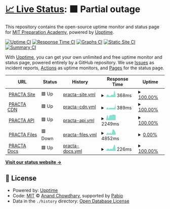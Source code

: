 # [📈 Live Status](https://demo.upptime.js.org): <!--live status--> **🟧 Partial outage**

This repository contains the open-source uptime monitor and status page for [MIT Preparation Academy](mitpa.tech), powered by [Upptime](https://github.com/upptime/upptime).

[![Uptime CI](https://github.com/MITPAcademy/status.mitpa.tech/workflows/Uptime%20CI/badge.svg)](https://github.com/MITPAcademy/status.mitpa.tech/actions?query=workflow%3A%22Uptime+CI%22)
[![Response Time CI](https://github.com/MITPAcademy/status.mitpa.tech/workflows/Response%20Time%20CI/badge.svg)](https://github.com/MITPAcademy/status.mitpa.tech/actions?query=workflow%3A%22Response+Time+CI%22)
[![Graphs CI](https://github.com/MITPAcademy/status.mitpa.tech/workflows/Graphs%20CI/badge.svg)](https://github.com/MITPAcademy/status.mitpa.tech/actions?query=workflow%3A%22Graphs+CI%22)
[![Static Site CI](https://github.com/MITPAcademy/status.mitpa.tech/workflows/Static%20Site%20CI/badge.svg)](https://github.com/MITPAcademy/status.mitpa.tech/actions?query=workflow%3A%22Static+Site+CI%22)
[![Summary CI](https://github.com/MITPAcademy/status.mitpa.tech/workflows/Summary%20CI/badge.svg)](https://github.com/MITPAcademy/status.mitpa.tech/actions?query=workflow%3A%22Summary+CI%22)

With [Upptime](https://upptime.js.org), you can get your own unlimited and free uptime monitor and status page, powered entirely by a GitHub repository. We use [Issues](https://github.com/MITPAcademy/status.mitpa.tech/issues) as incident reports, [Actions](https://github.com/MITPAcademy/status.mitpa.tech/actions) as uptime monitors, and [Pages](https://demo.upptime.js.org) for the status page.

<!--start: status pages-->
<!-- This summary is generated by Upptime (https://github.com/upptime/upptime) -->
<!-- Do not edit this manually, your changes will be overwritten -->
<!-- prettier-ignore -->
| URL | Status | History | Response Time | Uptime |
| --- | ------ | ------- | ------------- | ------ |
| <img alt="" src="https://icons.duckduckgo.com/ip3/www.practa.tech.ico" height="13"> [PRACTA Site](https://www.practa.tech) | 🟩 Up | [practa-site.yml](https://github.com/PRACTAcademy/status.practa.tech/commits/HEAD/history/practa-site.yml) | <details><summary><img alt="Response time graph" src="./graphs/practa-site/response-time-week.png" height="20"> 368ms</summary><br><a href="https://PRACTAcademy.github.io/status.practa.tech/history/practa-site"><img alt="Response time 369" src="https://img.shields.io/endpoint?url=https%3A%2F%2Fraw.githubusercontent.com%2FPRACTAcademy%2Fstatus.practa.tech%2FHEAD%2Fapi%2Fpracta-site%2Fresponse-time.json"></a><br><a href="https://PRACTAcademy.github.io/status.practa.tech/history/practa-site"><img alt="24-hour response time 546" src="https://img.shields.io/endpoint?url=https%3A%2F%2Fraw.githubusercontent.com%2FPRACTAcademy%2Fstatus.practa.tech%2FHEAD%2Fapi%2Fpracta-site%2Fresponse-time-day.json"></a><br><a href="https://PRACTAcademy.github.io/status.practa.tech/history/practa-site"><img alt="7-day response time 368" src="https://img.shields.io/endpoint?url=https%3A%2F%2Fraw.githubusercontent.com%2FPRACTAcademy%2Fstatus.practa.tech%2FHEAD%2Fapi%2Fpracta-site%2Fresponse-time-week.json"></a><br><a href="https://PRACTAcademy.github.io/status.practa.tech/history/practa-site"><img alt="30-day response time 250" src="https://img.shields.io/endpoint?url=https%3A%2F%2Fraw.githubusercontent.com%2FPRACTAcademy%2Fstatus.practa.tech%2FHEAD%2Fapi%2Fpracta-site%2Fresponse-time-month.json"></a><br><a href="https://PRACTAcademy.github.io/status.practa.tech/history/practa-site"><img alt="1-year response time 369" src="https://img.shields.io/endpoint?url=https%3A%2F%2Fraw.githubusercontent.com%2FPRACTAcademy%2Fstatus.practa.tech%2FHEAD%2Fapi%2Fpracta-site%2Fresponse-time-year.json"></a></details> | <details><summary><a href="https://PRACTAcademy.github.io/status.practa.tech/history/practa-site">100.00%</a></summary><a href="https://PRACTAcademy.github.io/status.practa.tech/history/practa-site"><img alt="All-time uptime 99.89%" src="https://img.shields.io/endpoint?url=https%3A%2F%2Fraw.githubusercontent.com%2FPRACTAcademy%2Fstatus.practa.tech%2FHEAD%2Fapi%2Fpracta-site%2Fuptime.json"></a><br><a href="https://PRACTAcademy.github.io/status.practa.tech/history/practa-site"><img alt="24-hour uptime 100.00%" src="https://img.shields.io/endpoint?url=https%3A%2F%2Fraw.githubusercontent.com%2FPRACTAcademy%2Fstatus.practa.tech%2FHEAD%2Fapi%2Fpracta-site%2Fuptime-day.json"></a><br><a href="https://PRACTAcademy.github.io/status.practa.tech/history/practa-site"><img alt="7-day uptime 100.00%" src="https://img.shields.io/endpoint?url=https%3A%2F%2Fraw.githubusercontent.com%2FPRACTAcademy%2Fstatus.practa.tech%2FHEAD%2Fapi%2Fpracta-site%2Fuptime-week.json"></a><br><a href="https://PRACTAcademy.github.io/status.practa.tech/history/practa-site"><img alt="30-day uptime 99.90%" src="https://img.shields.io/endpoint?url=https%3A%2F%2Fraw.githubusercontent.com%2FPRACTAcademy%2Fstatus.practa.tech%2FHEAD%2Fapi%2Fpracta-site%2Fuptime-month.json"></a><br><a href="https://PRACTAcademy.github.io/status.practa.tech/history/practa-site"><img alt="1-year uptime 99.89%" src="https://img.shields.io/endpoint?url=https%3A%2F%2Fraw.githubusercontent.com%2FPRACTAcademy%2Fstatus.practa.tech%2FHEAD%2Fapi%2Fpracta-site%2Fuptime-year.json"></a></details>
| <img alt="" src="https://icons.duckduckgo.com/ip3/cdn.practa.tech.ico" height="13"> [PRACTA CDN](https://cdn.practa.tech) | 🟩 Up | [practa-cdn.yml](https://github.com/PRACTAcademy/status.practa.tech/commits/HEAD/history/practa-cdn.yml) | <details><summary><img alt="Response time graph" src="./graphs/practa-cdn/response-time-week.png" height="20"> 389ms</summary><br><a href="https://PRACTAcademy.github.io/status.practa.tech/history/practa-cdn"><img alt="Response time 322" src="https://img.shields.io/endpoint?url=https%3A%2F%2Fraw.githubusercontent.com%2FPRACTAcademy%2Fstatus.practa.tech%2FHEAD%2Fapi%2Fpracta-cdn%2Fresponse-time.json"></a><br><a href="https://PRACTAcademy.github.io/status.practa.tech/history/practa-cdn"><img alt="24-hour response time 104" src="https://img.shields.io/endpoint?url=https%3A%2F%2Fraw.githubusercontent.com%2FPRACTAcademy%2Fstatus.practa.tech%2FHEAD%2Fapi%2Fpracta-cdn%2Fresponse-time-day.json"></a><br><a href="https://PRACTAcademy.github.io/status.practa.tech/history/practa-cdn"><img alt="7-day response time 389" src="https://img.shields.io/endpoint?url=https%3A%2F%2Fraw.githubusercontent.com%2FPRACTAcademy%2Fstatus.practa.tech%2FHEAD%2Fapi%2Fpracta-cdn%2Fresponse-time-week.json"></a><br><a href="https://PRACTAcademy.github.io/status.practa.tech/history/practa-cdn"><img alt="30-day response time 241" src="https://img.shields.io/endpoint?url=https%3A%2F%2Fraw.githubusercontent.com%2FPRACTAcademy%2Fstatus.practa.tech%2FHEAD%2Fapi%2Fpracta-cdn%2Fresponse-time-month.json"></a><br><a href="https://PRACTAcademy.github.io/status.practa.tech/history/practa-cdn"><img alt="1-year response time 322" src="https://img.shields.io/endpoint?url=https%3A%2F%2Fraw.githubusercontent.com%2FPRACTAcademy%2Fstatus.practa.tech%2FHEAD%2Fapi%2Fpracta-cdn%2Fresponse-time-year.json"></a></details> | <details><summary><a href="https://PRACTAcademy.github.io/status.practa.tech/history/practa-cdn">100.00%</a></summary><a href="https://PRACTAcademy.github.io/status.practa.tech/history/practa-cdn"><img alt="All-time uptime 99.89%" src="https://img.shields.io/endpoint?url=https%3A%2F%2Fraw.githubusercontent.com%2FPRACTAcademy%2Fstatus.practa.tech%2FHEAD%2Fapi%2Fpracta-cdn%2Fuptime.json"></a><br><a href="https://PRACTAcademy.github.io/status.practa.tech/history/practa-cdn"><img alt="24-hour uptime 100.00%" src="https://img.shields.io/endpoint?url=https%3A%2F%2Fraw.githubusercontent.com%2FPRACTAcademy%2Fstatus.practa.tech%2FHEAD%2Fapi%2Fpracta-cdn%2Fuptime-day.json"></a><br><a href="https://PRACTAcademy.github.io/status.practa.tech/history/practa-cdn"><img alt="7-day uptime 100.00%" src="https://img.shields.io/endpoint?url=https%3A%2F%2Fraw.githubusercontent.com%2FPRACTAcademy%2Fstatus.practa.tech%2FHEAD%2Fapi%2Fpracta-cdn%2Fuptime-week.json"></a><br><a href="https://PRACTAcademy.github.io/status.practa.tech/history/practa-cdn"><img alt="30-day uptime 99.90%" src="https://img.shields.io/endpoint?url=https%3A%2F%2Fraw.githubusercontent.com%2FPRACTAcademy%2Fstatus.practa.tech%2FHEAD%2Fapi%2Fpracta-cdn%2Fuptime-month.json"></a><br><a href="https://PRACTAcademy.github.io/status.practa.tech/history/practa-cdn"><img alt="1-year uptime 99.89%" src="https://img.shields.io/endpoint?url=https%3A%2F%2Fraw.githubusercontent.com%2FPRACTAcademy%2Fstatus.practa.tech%2FHEAD%2Fapi%2Fpracta-cdn%2Fuptime-year.json"></a></details>
| <img alt="" src="https://icons.duckduckgo.com/ip3/api.practa.tech.ico" height="13"> [PRACTA API](https://api.practa.tech/status) | 🟩 Up | [practa-api.yml](https://github.com/PRACTAcademy/status.practa.tech/commits/HEAD/history/practa-api.yml) | <details><summary><img alt="Response time graph" src="./graphs/practa-api/response-time-week.png" height="20"> 2249ms</summary><br><a href="https://PRACTAcademy.github.io/status.practa.tech/history/practa-api"><img alt="Response time 720" src="https://img.shields.io/endpoint?url=https%3A%2F%2Fraw.githubusercontent.com%2FPRACTAcademy%2Fstatus.practa.tech%2FHEAD%2Fapi%2Fpracta-api%2Fresponse-time.json"></a><br><a href="https://PRACTAcademy.github.io/status.practa.tech/history/practa-api"><img alt="24-hour response time 2622" src="https://img.shields.io/endpoint?url=https%3A%2F%2Fraw.githubusercontent.com%2FPRACTAcademy%2Fstatus.practa.tech%2FHEAD%2Fapi%2Fpracta-api%2Fresponse-time-day.json"></a><br><a href="https://PRACTAcademy.github.io/status.practa.tech/history/practa-api"><img alt="7-day response time 2249" src="https://img.shields.io/endpoint?url=https%3A%2F%2Fraw.githubusercontent.com%2FPRACTAcademy%2Fstatus.practa.tech%2FHEAD%2Fapi%2Fpracta-api%2Fresponse-time-week.json"></a><br><a href="https://PRACTAcademy.github.io/status.practa.tech/history/practa-api"><img alt="30-day response time 1558" src="https://img.shields.io/endpoint?url=https%3A%2F%2Fraw.githubusercontent.com%2FPRACTAcademy%2Fstatus.practa.tech%2FHEAD%2Fapi%2Fpracta-api%2Fresponse-time-month.json"></a><br><a href="https://PRACTAcademy.github.io/status.practa.tech/history/practa-api"><img alt="1-year response time 720" src="https://img.shields.io/endpoint?url=https%3A%2F%2Fraw.githubusercontent.com%2FPRACTAcademy%2Fstatus.practa.tech%2FHEAD%2Fapi%2Fpracta-api%2Fresponse-time-year.json"></a></details> | <details><summary><a href="https://PRACTAcademy.github.io/status.practa.tech/history/practa-api">100.00%</a></summary><a href="https://PRACTAcademy.github.io/status.practa.tech/history/practa-api"><img alt="All-time uptime 98.89%" src="https://img.shields.io/endpoint?url=https%3A%2F%2Fraw.githubusercontent.com%2FPRACTAcademy%2Fstatus.practa.tech%2FHEAD%2Fapi%2Fpracta-api%2Fuptime.json"></a><br><a href="https://PRACTAcademy.github.io/status.practa.tech/history/practa-api"><img alt="24-hour uptime 100.00%" src="https://img.shields.io/endpoint?url=https%3A%2F%2Fraw.githubusercontent.com%2FPRACTAcademy%2Fstatus.practa.tech%2FHEAD%2Fapi%2Fpracta-api%2Fuptime-day.json"></a><br><a href="https://PRACTAcademy.github.io/status.practa.tech/history/practa-api"><img alt="7-day uptime 100.00%" src="https://img.shields.io/endpoint?url=https%3A%2F%2Fraw.githubusercontent.com%2FPRACTAcademy%2Fstatus.practa.tech%2FHEAD%2Fapi%2Fpracta-api%2Fuptime-week.json"></a><br><a href="https://PRACTAcademy.github.io/status.practa.tech/history/practa-api"><img alt="30-day uptime 99.90%" src="https://img.shields.io/endpoint?url=https%3A%2F%2Fraw.githubusercontent.com%2FPRACTAcademy%2Fstatus.practa.tech%2FHEAD%2Fapi%2Fpracta-api%2Fuptime-month.json"></a><br><a href="https://PRACTAcademy.github.io/status.practa.tech/history/practa-api"><img alt="1-year uptime 98.89%" src="https://img.shields.io/endpoint?url=https%3A%2F%2Fraw.githubusercontent.com%2FPRACTAcademy%2Fstatus.practa.tech%2FHEAD%2Fapi%2Fpracta-api%2Fuptime-year.json"></a></details>
| <img alt="" src="https://icons.duckduckgo.com/ip3/files.practa.tech.ico" height="13"> [PRACTA Files](https://files.practa.tech) | 🟥 Down | [practa-files.yml](https://github.com/PRACTAcademy/status.practa.tech/commits/HEAD/history/practa-files.yml) | <details><summary><img alt="Response time graph" src="./graphs/practa-files/response-time-week.png" height="20"> 4852ms</summary><br><a href="https://PRACTAcademy.github.io/status.practa.tech/history/practa-files"><img alt="Response time 1684" src="https://img.shields.io/endpoint?url=https%3A%2F%2Fraw.githubusercontent.com%2FPRACTAcademy%2Fstatus.practa.tech%2FHEAD%2Fapi%2Fpracta-files%2Fresponse-time.json"></a><br><a href="https://PRACTAcademy.github.io/status.practa.tech/history/practa-files"><img alt="24-hour response time 5615" src="https://img.shields.io/endpoint?url=https%3A%2F%2Fraw.githubusercontent.com%2FPRACTAcademy%2Fstatus.practa.tech%2FHEAD%2Fapi%2Fpracta-files%2Fresponse-time-day.json"></a><br><a href="https://PRACTAcademy.github.io/status.practa.tech/history/practa-files"><img alt="7-day response time 4852" src="https://img.shields.io/endpoint?url=https%3A%2F%2Fraw.githubusercontent.com%2FPRACTAcademy%2Fstatus.practa.tech%2FHEAD%2Fapi%2Fpracta-files%2Fresponse-time-week.json"></a><br><a href="https://PRACTAcademy.github.io/status.practa.tech/history/practa-files"><img alt="30-day response time 3265" src="https://img.shields.io/endpoint?url=https%3A%2F%2Fraw.githubusercontent.com%2FPRACTAcademy%2Fstatus.practa.tech%2FHEAD%2Fapi%2Fpracta-files%2Fresponse-time-month.json"></a><br><a href="https://PRACTAcademy.github.io/status.practa.tech/history/practa-files"><img alt="1-year response time 1684" src="https://img.shields.io/endpoint?url=https%3A%2F%2Fraw.githubusercontent.com%2FPRACTAcademy%2Fstatus.practa.tech%2FHEAD%2Fapi%2Fpracta-files%2Fresponse-time-year.json"></a></details> | <details><summary><a href="https://PRACTAcademy.github.io/status.practa.tech/history/practa-files">0.00%</a></summary><a href="https://PRACTAcademy.github.io/status.practa.tech/history/practa-files"><img alt="All-time uptime 59.46%" src="https://img.shields.io/endpoint?url=https%3A%2F%2Fraw.githubusercontent.com%2FPRACTAcademy%2Fstatus.practa.tech%2FHEAD%2Fapi%2Fpracta-files%2Fuptime.json"></a><br><a href="https://PRACTAcademy.github.io/status.practa.tech/history/practa-files"><img alt="24-hour uptime 0.00%" src="https://img.shields.io/endpoint?url=https%3A%2F%2Fraw.githubusercontent.com%2FPRACTAcademy%2Fstatus.practa.tech%2FHEAD%2Fapi%2Fpracta-files%2Fuptime-day.json"></a><br><a href="https://PRACTAcademy.github.io/status.practa.tech/history/practa-files"><img alt="7-day uptime 0.00%" src="https://img.shields.io/endpoint?url=https%3A%2F%2Fraw.githubusercontent.com%2FPRACTAcademy%2Fstatus.practa.tech%2FHEAD%2Fapi%2Fpracta-files%2Fuptime-week.json"></a><br><a href="https://PRACTAcademy.github.io/status.practa.tech/history/practa-files"><img alt="30-day uptime 1.38%" src="https://img.shields.io/endpoint?url=https%3A%2F%2Fraw.githubusercontent.com%2FPRACTAcademy%2Fstatus.practa.tech%2FHEAD%2Fapi%2Fpracta-files%2Fuptime-month.json"></a><br><a href="https://PRACTAcademy.github.io/status.practa.tech/history/practa-files"><img alt="1-year uptime 59.46%" src="https://img.shields.io/endpoint?url=https%3A%2F%2Fraw.githubusercontent.com%2FPRACTAcademy%2Fstatus.practa.tech%2FHEAD%2Fapi%2Fpracta-files%2Fuptime-year.json"></a></details>
| <img alt="" src="https://icons.duckduckgo.com/ip3/docs.practa.tech.ico" height="13"> [PRACTA Docs](https://docs.practa.tech) | 🟩 Up | [practa-docs.yml](https://github.com/PRACTAcademy/status.practa.tech/commits/HEAD/history/practa-docs.yml) | <details><summary><img alt="Response time graph" src="./graphs/practa-docs/response-time-week.png" height="20"> 226ms</summary><br><a href="https://PRACTAcademy.github.io/status.practa.tech/history/practa-docs"><img alt="Response time 236" src="https://img.shields.io/endpoint?url=https%3A%2F%2Fraw.githubusercontent.com%2FPRACTAcademy%2Fstatus.practa.tech%2FHEAD%2Fapi%2Fpracta-docs%2Fresponse-time.json"></a><br><a href="https://PRACTAcademy.github.io/status.practa.tech/history/practa-docs"><img alt="24-hour response time 128" src="https://img.shields.io/endpoint?url=https%3A%2F%2Fraw.githubusercontent.com%2FPRACTAcademy%2Fstatus.practa.tech%2FHEAD%2Fapi%2Fpracta-docs%2Fresponse-time-day.json"></a><br><a href="https://PRACTAcademy.github.io/status.practa.tech/history/practa-docs"><img alt="7-day response time 226" src="https://img.shields.io/endpoint?url=https%3A%2F%2Fraw.githubusercontent.com%2FPRACTAcademy%2Fstatus.practa.tech%2FHEAD%2Fapi%2Fpracta-docs%2Fresponse-time-week.json"></a><br><a href="https://PRACTAcademy.github.io/status.practa.tech/history/practa-docs"><img alt="30-day response time 184" src="https://img.shields.io/endpoint?url=https%3A%2F%2Fraw.githubusercontent.com%2FPRACTAcademy%2Fstatus.practa.tech%2FHEAD%2Fapi%2Fpracta-docs%2Fresponse-time-month.json"></a><br><a href="https://PRACTAcademy.github.io/status.practa.tech/history/practa-docs"><img alt="1-year response time 236" src="https://img.shields.io/endpoint?url=https%3A%2F%2Fraw.githubusercontent.com%2FPRACTAcademy%2Fstatus.practa.tech%2FHEAD%2Fapi%2Fpracta-docs%2Fresponse-time-year.json"></a></details> | <details><summary><a href="https://PRACTAcademy.github.io/status.practa.tech/history/practa-docs">100.00%</a></summary><a href="https://PRACTAcademy.github.io/status.practa.tech/history/practa-docs"><img alt="All-time uptime 99.90%" src="https://img.shields.io/endpoint?url=https%3A%2F%2Fraw.githubusercontent.com%2FPRACTAcademy%2Fstatus.practa.tech%2FHEAD%2Fapi%2Fpracta-docs%2Fuptime.json"></a><br><a href="https://PRACTAcademy.github.io/status.practa.tech/history/practa-docs"><img alt="24-hour uptime 100.00%" src="https://img.shields.io/endpoint?url=https%3A%2F%2Fraw.githubusercontent.com%2FPRACTAcademy%2Fstatus.practa.tech%2FHEAD%2Fapi%2Fpracta-docs%2Fuptime-day.json"></a><br><a href="https://PRACTAcademy.github.io/status.practa.tech/history/practa-docs"><img alt="7-day uptime 100.00%" src="https://img.shields.io/endpoint?url=https%3A%2F%2Fraw.githubusercontent.com%2FPRACTAcademy%2Fstatus.practa.tech%2FHEAD%2Fapi%2Fpracta-docs%2Fuptime-week.json"></a><br><a href="https://PRACTAcademy.github.io/status.practa.tech/history/practa-docs"><img alt="30-day uptime 99.90%" src="https://img.shields.io/endpoint?url=https%3A%2F%2Fraw.githubusercontent.com%2FPRACTAcademy%2Fstatus.practa.tech%2FHEAD%2Fapi%2Fpracta-docs%2Fuptime-month.json"></a><br><a href="https://PRACTAcademy.github.io/status.practa.tech/history/practa-docs"><img alt="1-year uptime 99.90%" src="https://img.shields.io/endpoint?url=https%3A%2F%2Fraw.githubusercontent.com%2FPRACTAcademy%2Fstatus.practa.tech%2FHEAD%2Fapi%2Fpracta-docs%2Fuptime-year.json"></a></details>

<!--end: status pages-->

[**Visit our status website →**](https://demo.upptime.js.org)

## 📄 License

- Powered by: [Upptime](https://github.com/upptime/upptime)
- Code: [MIT](./LICENSE) © [Anand Chowdhary](https://anandchowdhary.com), supported by [Pabio](https://pabio.com)
- Data in the `./history` directory: [Open Database License](https://opendatacommons.org/licenses/odbl/1-0/)

